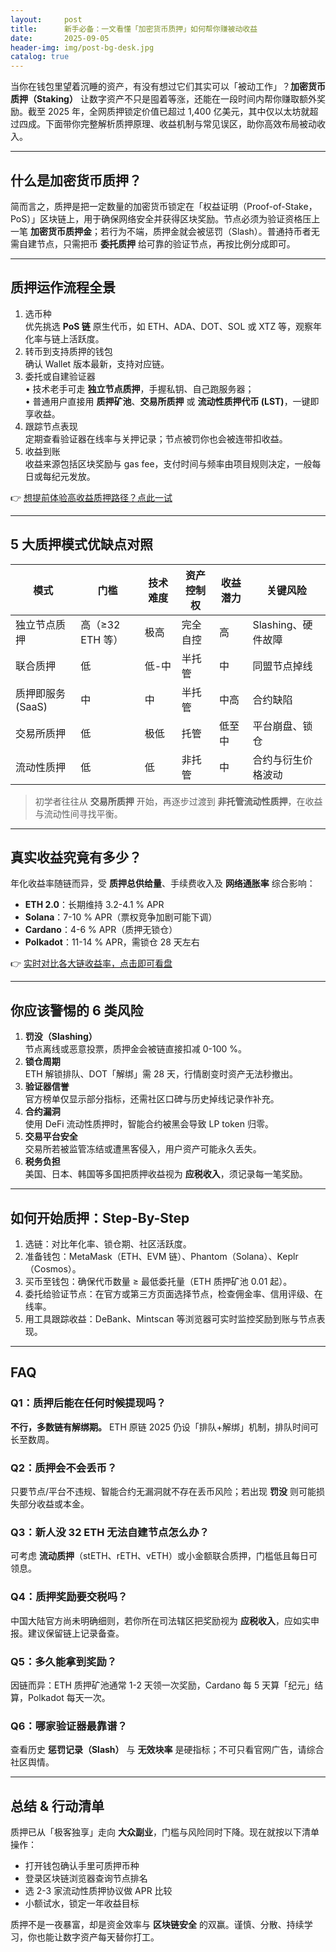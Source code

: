 ```yaml
---
layout:     post
title:      新手必备：一文看懂「加密货币质押」如何帮你赚被动收益
date:       2025-09-05
header-img: img/post-bg-desk.jpg
catalog: true
---
```


当你在钱包里望着沉睡的资产，有没有想过它们其实可以「被动工作」？**加密货币质押（Staking）** 让数字资产不只是囤着等涨，还能在一段时间内帮你赚取额外奖励。截至 2025 年，全网质押锁定价值已超过 1,400 亿美元，其中仅以太坊就超过四成。下面带你完整解析质押原理、收益机制与常见误区，助你高效布局被动收入。

---

## 什么是加密货币质押？

简而言之，质押是把一定数量的加密货币锁定在「权益证明（Proof-of-Stake，PoS）」区块链上，用于确保网络安全并获得区块奖励。节点必须为验证资格压上一笔 **加密货币质押金**；若行为不端，质押金就会被惩罚（Slash）。普通持币者无需自建节点，只需把币 **委托质押** 给可靠的验证节点，再按比例分成即可。

---

## 质押运作流程全景

1. 选币种  
   优先挑选 **PoS 链** 原生代币，如 ETH、ADA、DOT、SOL 或 XTZ 等，观察年化率与链上活跃度。  
2. 转币到支持质押的钱包  
   确认 Wallet 版本最新，支持对应链。  
3. 委托或自建验证器  
   • 技术老手可走 **独立节点质押**，手握私钥、自己跑服务器；  
   • 普通用户直接用 **质押矿池**、**交易所质押** 或 **流动性质押代币 (LST)**，一键即享收益。  
4. 跟踪节点表现  
   定期查看验证器在线率与关押记录；节点被罚你也会被连带扣收益。  
5. 收益到账  
   收益来源包括区块奖励与 gas fee，支付时间与频率由项目规则决定，一般每日或每纪元发放。  

👉 [想提前体验高收益质押路径？点此一试](https://okxdog.com/)

---

## 5 大质押模式优缺点对照

| 模式 | 门槛 | 技术难度 | 资产控制权 | 收益潜力 | 关键风险 |
|-----|------|-----------|-------------|----------|-----------|
| 独立节点质押 | 高（≥32 ETH 等） | 极高 | 完全自控 | 高 | Slashing、硬件故障 |
| 联合质押 | 低 | 低-中 | 半托管 | 中 | 同盟节点掉线 |
| 质押即服务 (SaaS) | 中 | 中 | 半托管 | 中高 | 合约缺陷 |
| 交易所质押 | 低 | 极低 | 托管 | 低至中 | 平台崩盘、锁仓 |
| 流动性质押 | 低 | 低 | 非托管 | 中 | 合约与衍生价格波动 |

> 初学者往往从 **交易所质押** 开始，再逐步过渡到 **非托管流动性质押**，在收益与流动性间寻找平衡。

---

## 真实收益究竟有多少？

年化收益率随链而异，受 **质押总供给量**、手续费收入及 **网络通胀率** 综合影响：

- **ETH 2.0**：长期维持 3.2-4.1 % APR  
- **Solana**：7-10 % APR（票权竞争加剧可能下调）  
- **Cardano**：4-6 % APR（质押无锁仓）  
- **Polkadot**：11-14 % APR，需锁仓 28 天左右  

👉 [实时对比各大链收益率，点击即可看盘](https://okxdog.com/)

---

## 你应该警惕的 6 类风险

1. **罚没（Slashing）**  
   节点离线或恶意投票，质押金会被链直接扣减 0-100 %。  
2. **锁仓周期**  
   ETH 解锁排队、DOT「解绑」需 28 天，行情剧变时资产无法秒撤出。  
3. **验证器信誉**  
   官方榜单仅显示部分指标，还需社区口碑与历史掉线记录作补充。  
4. **合约漏洞**  
   使用 DeFi 流动性质押时，智能合约被黑会导致 LP token 归零。  
5. **交易平台安全**  
   交易所若被监管冻结或遭黑客侵入，用户资产可能永久丢失。  
6. **税务负担**  
   美国、日本、韩国等多国把质押收益视为 **应税收入**，须记录每一笔奖励。

---

## 如何开始质押：Step-By-Step

1. 选链：对比年化率、锁仓期、社区活跃度。  
2. 准备钱包：MetaMask（ETH、EVM 链）、Phantom（Solana）、Keplr（Cosmos）。  
3. 买币至钱包：确保代币数量 ≥ 最低委托量（ETH 质押矿池 0.01 起）。  
4. 委托给验证节点：在官方或第三方页面选择节点，检查佣金率、信用评级、在线率。  
5. 用工具跟踪收益：DeBank、Mintscan 等浏览器可实时监控奖励到账与节点表现。

---

## FAQ

### Q1：质押后能在任何时候提现吗？  
**不行，多数链有解绑期。** ETH 原链 2025 仍设「排队+解绑」机制，排队时间可长至数周。

### Q2：质押会不会丢币？  
只要节点/平台不违规、智能合约无漏洞就不存在丢币风险；若出现 **罚没** 则可能损失部分收益或本金。

### Q3：新人没 32 ETH 无法自建节点怎么办？  
可考虑 **流动质押**（stETH、rETH、vETH）或小金额联合质押，门槛低且每日可领息。

### Q4：质押奖励要交税吗？  
中国大陆官方尚未明确细则，若你所在司法辖区把奖励视为 **应税收入**，应如实申报。建议保留链上记录备查。

### Q5：多久能拿到奖励？  
因链而异：ETH 质押矿池通常 1-2 天领一次奖励，Cardano 每 5 天算「纪元」结算，Polkadot 每天一次。

### Q6：哪家验证器最靠谱？  
查看历史 **惩罚记录（Slash）** 与 **无效块率** 是硬指标；不可只看官网广告，请综合社区舆情。

---

## 总结 & 行动清单

质押已从「极客独享」走向 **大众副业**，门槛与风险同时下降。现在就按以下清单操作：

- 打开钱包确认手里可质押币种  
- 登录区块链浏览器查询节点排名  
- 选 2-3 家流动性质押协议做 APR 比较  
- 小额试水，锁定一年收益目标  

质押不是一夜暴富，却是资金效率与 **区块链安全** 的双赢。谨慎、分散、持续学习，你也能让数字资产每天替你打工。